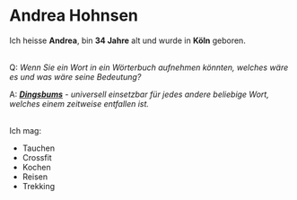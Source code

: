 # Andrea Hohnsen

Ich heisse **Andrea**, bin **34 Jahre** alt und wurde in **Köln** geboren. <br /><br /> 
  
Q: *Wenn Sie ein Wort in ein Wörterbuch aufnehmen könnten, welches wäre es und was wäre seine Bedeutung?*

A: ***[Dingsbums](https://en.wiktionary.org/wiki/Dingsbums)** - universell einsetzbar für jedes andere beliebige Wort, welches einem zeitweise entfallen ist.* <br /><br />

Ich mag:  

* Tauchen  
* Crossfit  
* Kochen  
* Reisen
* Trekking  
